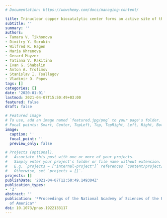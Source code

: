 ```yaml
---
# Documentation: https://wowchemy.com/docs/managing-content/

title: Trinuclear copper biocatalytic center forms an active site of thiocyanate dehydrogenase
subtitle: ''
summary: ''
authors:
- Tamara V. Tikhonova
- Dimitry Y. Sorokin
- Wilfred R. Hagen
- Maria Khrenova
- Gerard Muyzer
- Tatiana V. Rakitina
- Ivan G. Shabalin
- Anton A. Trofimov
- Stanislav I. Tsallagov
- Vladimir O. Popov
tags: []
categories: []
date: '2020-01-01'
lastmod: 2021-04-07T15:50:49+03:00
featured: false
draft: false

# Featured image
# To use, add an image named `featured.jpg/png` to your page's folder.
# Focal points: Smart, Center, TopLeft, Top, TopRight, Left, Right, BottomLeft, Bottom, BottomRight.
image:
  caption: ''
  focal_point: ''
  preview_only: false

# Projects (optional).
#   Associate this post with one or more of your projects.
#   Simply enter your project's folder or file name without extension.
#   E.g. `projects = ["internal-project"]` references `content/project/deep-learning/index.md`.
#   Otherwise, set `projects = []`.
projects: []
publishDate: '2021-04-07T12:50:49.149304Z'
publication_types:
- '2'
abstract: ''
publication: '*Proceedings of the National Academy of Sciences of the United States
  of America*'
doi: 10.1073/pnas.1922133117
---
```

